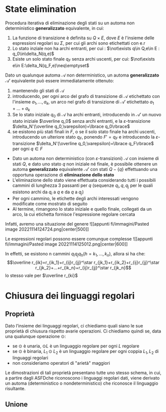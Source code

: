 # State elimination

Procedura iterativa di eliminazione degli stati su un automa non deterministico **generalizzato** equivalente, in cui:
1. La funzione di transizione è definita su $Q\times E$, dove $E$ è l'insieme delle espressioni regolari su $\Sigma$, per cui gli archi sono etichettati con e.r
2. Lo stato inziale non ha archi entranti, per cui : $\not\exists q\in Q,e\in E : q_0\in\delta_N(q,e)$
3. Esiste un solo stato finale $q_F$ senza archi uscenti, per cui: $\not\exists e\in E:\delta_N(q_F,e)\neq\emptyset$

Dato un qualunque automa $\mathcal A$ non deterministico, un automa **generalizzato** $\mathcal A'$ equivalente può essere immediatamente ottenuto:
1. mantenendo gli stati di $\mathcal A$
2. introducendo, per ogni arco del grafo di transizione di $\mathcal A$ etichettato con l'insieme $a_1,...,a_k$, un arco nel grafo di transizione di $\mathcal A'$ etichettato $a_1+...+a_k$
3. Se lo stato iniziale $q_0$ di $\mathcal A$ ha archi entranti, introducendo in $\mathcal A'$ un nuovo stato iniziale $\overline q_0$ senza archi entranti, e la $\varepsilon$-transizione $\delta_N'(\overline q_0,\varepsilon)=\lbrace q_0\rbrace$
4. se esistono più stati finali in $F$, o se il solo stato finale ha archi uscenti, introducendo un ulteriore stato $q_F$, ponendo $F'=q_F$ e introducendo la $\varepsilon$-transizione $\delta_N'(\overline q_0,\varepsilon)=\lbrace q_F\rbrace$ per ogni $q\in F$

- Dato un automa non deterministico (con $\varepsilon$-transizioni) $\mathcal A$ con insieme di stati $Q$, e dato uno stato $q$ non iniziale né finale, è possibile ottenere un automa **generalizzato** equivalente $\mathcal A'$ con stati $Q−\{q\}$ effettuando una opportuna operazione di **eliminazione dello stato**
- L'eliminazione dello stato viene effettuata considerando tutti i possibili cammini di lunghezza 3 passanti per $q$ (sequenze $q_i,q,q_j$ per le quali esistono archi da $q_i$ a $q$ e da $q$ a $q_j$)
- Per ogni cammino, le etichette degli archi interessati vengono modificate come mostrato di seguito
- Al termine, rimangono lo stato iniziale e quello finale, collegati da un arco, la cui etichetta fornisce l'espressione regolare cercata

Infatti, avremo una situazione del genere
![[appunti fi/immagini/Pasted image 20221114124724.png|center|500]]

Le espressioni regolari possono essere comunque complesse
![[appunti fi/immagini/Pasted image 20221114125012.png|center|600]]

In effetti, se esistono n cammini $q_iq_jq_h(h=k_1,...,k_n)$, allora si ha che:
$$\overline r_{ik}=r_{ik_1}+r_{ij}r_{jj}^\star r_{jk_1}+r_{ik_2}+r_{ij}r_{jj}^\star r_{jk_2}+...+r_{ik_n}+r_{ij}r_{jj}^\star r_{jk_n}$$
lo stesso vale per $\overline r_{ki}$

# Chiusura dei linguaggi regolari

## Proprietà
Dato l’insieme dei linguaggi regolari, ci chiediamo quali siano le sue proprietà di chiusura rispetto avarie operazioni.
Ci chiediamo quindi se, data una qualunque operazione $\odot$:

- se $\odot$ è unaria, $\odot L$ è un linguaggio regolare per ogni $L$ regolare
- se $\odot$ è binaria, $L_1\odot L_2$ è un linguaggio regolare per ogni coppia $L_1,L_2$ di linguaggi regolari
- non consideriamo operatori di "arietà" maggiori

Le dimostrazioni di tali proprietà presentano tutte uno stesso schema, in cui, a partire dagli ASFDche riconoscono i linguaggi regolari dati, viene derivato un automa (deterministico o nondeterministico) che riconosce il linguaggio risultante.

## Unione
